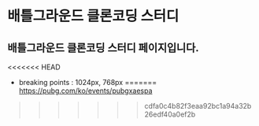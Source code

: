 # 배틀그라운드 클론코딩 스터디

## 배틀그라운드 클론코딩 스터디 페이지입니다.
<<<<<<< HEAD

- breaking points : 1024px, 768px
=======
https://pubg.com/ko/events/pubgxaespa
>>>>>>> cdfa0c4b82f3eaa92bc1a94a32b26edf40a0ef2b
